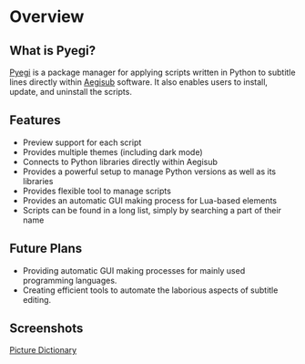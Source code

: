 # Overview

## What is Pyegi?

[Pyegi](https://github.com/SSgumS/Pyegi) is a package manager for applying scripts written in Python to subtitle lines directly within [Aegisub](https://github.com/Aegisub/Aegisub) software. It also enables users to install, update, and uninstall the scripts.

## Features

-   Preview support for each script
-   Provides multiple themes (including dark mode)
-   Connects to Python libraries directly within Aegisub
-   Provides a powerful setup to manage Python versions as well as its libraries
-   Provides flexible tool to manage scripts
-   Provides an automatic GUI making process for Lua-based elements
-   Scripts can be found in a long list, simply by searching a part of their name

## Future Plans

-   Providing automatic GUI making processes for mainly used programming languages.
-   Creating efficient tools to automate the laborious aspects of subtitle editing.

## Screenshots

[Picture Dictionary](miscellaneous/picture-dictionary)
